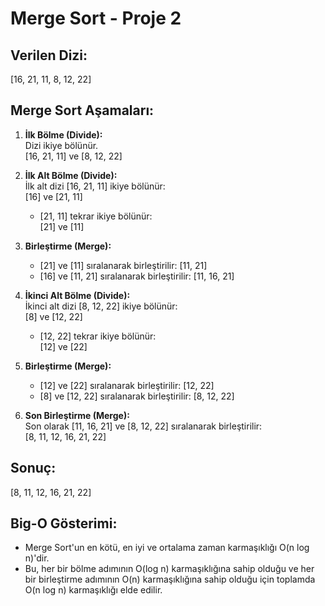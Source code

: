 # Merge Sort - Proje 2

## Verilen Dizi:
[16, 21, 11, 8, 12, 22]

## Merge Sort Aşamaları:

1. **İlk Bölme (Divide):**  
   Dizi ikiye bölünür.  
   [16, 21, 11] ve [8, 12, 22]

2. **İlk Alt Bölme (Divide):**  
   İlk alt dizi [16, 21, 11] ikiye bölünür:  
   [16] ve [21, 11]  
   - [21, 11] tekrar ikiye bölünür:  
     [21] ve [11]

3. **Birleştirme (Merge):**  
   - [21] ve [11] sıralanarak birleştirilir: [11, 21]
   - [16] ve [11, 21] sıralanarak birleştirilir: [11, 16, 21]

4. **İkinci Alt Bölme (Divide):**  
   İkinci alt dizi [8, 12, 22] ikiye bölünür:  
   [8] ve [12, 22]  
   - [12, 22] tekrar ikiye bölünür:  
     [12] ve [22]

5. **Birleştirme (Merge):**  
   - [12] ve [22] sıralanarak birleştirilir: [12, 22]
   - [8] ve [12, 22] sıralanarak birleştirilir: [8, 12, 22]

6. **Son Birleştirme (Merge):**  
   Son olarak [11, 16, 21] ve [8, 12, 22] sıralanarak birleştirilir:  
   [8, 11, 12, 16, 21, 22]

## Sonuç:
[8, 11, 12, 16, 21, 22]

## Big-O Gösterimi:
- Merge Sort'un en kötü, en iyi ve ortalama zaman karmaşıklığı O(n log n)'dir.  
- Bu, her bir bölme adımının O(log n) karmaşıklığına sahip olduğu ve her bir birleştirme adımının O(n) karmaşıklığına sahip olduğu için toplamda O(n log n) karmaşıklığı elde edilir.
